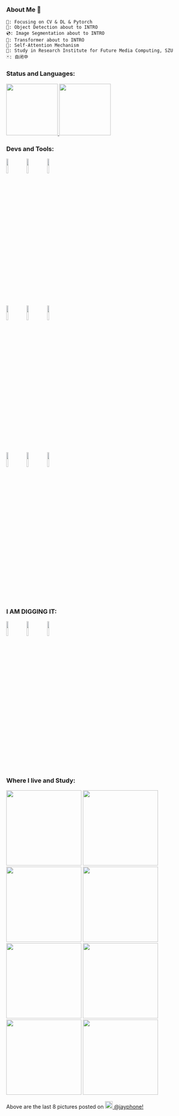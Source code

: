 ### About Me 👋
```
📕: Focusing on CV & DL & Pytorch
📀: Object Detection about to INTRO
💿: Image Segmentation about to INTRO
🔨: Transformer about to INTRO
🔬: Self-Attention Mechanism
🏫: Study in Research Institute for Future Media Computing, SZU
🃏: 自闭中
```

### Status and Languages:
<a href="https://github.com/jayphone17">
  <img height="137px" src="https://github-readme-stats.vercel.app/api?username=jayphone17&hide_title=true&hide_border=true&show_icons=true&include_all_commits=true&count_private=true&line_height=21&text_color=000&icon_color=000&bg_color=0,ea6161,ffc64d,fffc4d,52fa5a&theme=graywhite" />
  <!-- wi*quL3fcV -->
  <img height="137px" src="https://github-readme-stats.vercel.app/api/top-langs/?username=jayphone17&hide_title=true&hide=html&hide_border=true&layout=compact&langs_count=8&exclude_repo=comp426,Redventures-Movie-Quotes&text_color=000&icon_color=fff&bg_color=0,52fa5a,4dfcff,c64dff&theme=graywhite" />
</a>

### Devs and Tools:
<p>
  <code><img width="10%" src="https://www.vectorlogo.zone/logos/python/python-ar21.svg"></code>
  <code><img width="10%" src="https://www.vectorlogo.zone/logos/git-scm/git-scm-ar21.svg"></code>
  <code><img width="10%" src="https://www.vectorlogo.zone/logos/tensorflow/tensorflow-ar21.svg"></code>
  <br />
  <code><img width="10%" src="https://www.vectorlogo.zone/logos/jupyter/jupyter-ar21.svg"></code>
  <code><img width="10%" src="https://www.vectorlogo.zone/logos/numpy/numpy-ar21.svg"></code>
  <code><img width="10%" src="https://www.vectorlogo.zone/logos/pytorch/pytorch-ar21.svg"></code>
  <br />
  <code><img width="10%" src="https://www.vectorlogo.zone/logos/opencv/opencv-ar21.svg"></code>
  <code><img width="10%" src="https://www.vectorlogo.zone/logos/apple_xcode/apple_xcode-ar21.svg"></code>
  <code><img width="10%" src="https://www.vectorlogo.zone/logos/cmake/cmake-ar21.svg"></code>
</p>

### I AM DIGGING IT:
<p>
  <code><img width="10%" src="https://upload.wikimedia.org/wikipedia/commons/5/56/Polaroid_Originals_logo.svg"></code>
  <code><img width="10%" src="https://www.vectorlogo.zone/logos/apple/apple-ar21.svg"></code>
  <code><img width="10%" src="https://upload.wikimedia.org/wikipedia/commons/6/63/Marvel_Studios_logo.svg"></code>
</p>

### Where I live and Study:
<p>
  <img width="200" src="https://github.com/jayphone17/jayphone17/blob/main/photo/14621634318587_.pic.jpg" /> 
  <img width="200" src="https://github.com/jayphone17/jayphone17/blob/main/photo/14601634318586_.pic.jpg" /> 
  <img width="200" src="https://github.com/jayphone17/jayphone17/blob/main/photo/14631634318587_.pic.jpg" /> 
  <img width="200" src="https://github.com/jayphone17/jayphone17/blob/main/photo/14641634318587_.pic.jpg" /> 
  </br>
  <img width="200" src="https://github.com/jayphone17/jayphone17/blob/main/photo/14661634318587_.pic.jpg" /> 
  <img width="200" src="https://github.com/jayphone17/jayphone17/blob/main/photo/14611634318586_.pic.jpg" /> 
  <img width="200" src="https://github.com/jayphone17/jayphone17/blob/main/photo/14671634318588_.pic.jpg" /> 
  <img width="200" src="https://github.com/jayphone17/jayphone17/blob/main/photo/14651634318587_.pic.jpg" />   
</p>

<p>Above are the last 8 pictures posted on 
  <a href="https://www.instagram.com/azhewozhendetule728/" target="_blank">
    <img src="https://upload.wikimedia.org/wikipedia/commons/thumb/e/e7/Instagram_logo_2016.svg/1024px-Instagram_logo_2016.svg.png" width="20"/> @jayphone!
  </a>
</P>


